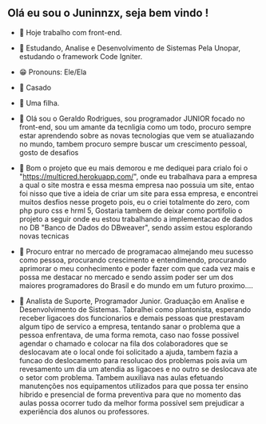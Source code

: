 ## Olá eu sou o Juninnzx, seja bem vindo !

- 🔭 Hoje trabalho com front-end.
- 🌱 Estudando, Analise e Desenvolvimento de Sistemas Pela Unopar, estudando o framework Code Igniter.
- 😁 Pronouns: Ele/Ela
- 💍 Casado
- 👶 Uma filha.

- 📄 Olá sou o Geraldo Rodrigues, sou programador JUNIOR focado no front-end, sou um amante da tecnligia como um todo, procuro sempre estar aprendendo sobre as novas tecnologias que vem se atualiazando no mundo, tambem procuro sempre buscar um crescimento pessoal, gosto de desafios


- 📄 Bom o projeto que eu mais demorou e me dediquei para crialo foi o "https://multicred.herokuapp.com/", onde eu trabalhava para a empresa a qual o site mostra e essa mesma empresa nao possuia um site, entao foi nisso que tive a ideia de criar um site para essa empresa, e encontrei muitos desfios nesse progeto pois, eu o criei totalmente do zero, com php puro css e hrml 5, 
Gostaria tambem de deixar como portifolio o projeto a seguir onde eu estou trabalhando a implementacao de dados no DB "Banco de Dados do DBweaver", sendo assim estou esplorando novas tecnicas 


- 📄 Procuro entrar no mercado de programacao almejando meu sucesso como pessoa, procurando crescimento e entendimendo, procurando aprimorar o meu conhecimento e poder fazer com que cada vez mais e possa me destacar no mercado e sendo assim poder ser um dos maiores programadores do Brasil e do mundo em um futuro proximo....

- 📄 Analista de Suporte, Programador Junior. Graduação em Analise e Desenvolvimento de Sistemas. Tabralhei como plantonista, esperando receber ligacoes dos funcionarios e demais pessoas que prestavam algum tipo de servico a empresa, tentando sanar o problema que a pessoa enfrentava, de uma forma remota, caso nao fosse possivel agendar o chamado e colocar na fila dos colaboradores que se deslocavam ate o local onde foi solicitado a ajuda, tambem fazia a funcao do deslocamento para resolucao dos problemas pois avia um revesamento um dia um atendia as ligacoes e no outro se deslocava ate o setor com problema. Tambem auxiliava nas aulas efetuando manutenções nos equipamentos utilizados para que possa ter ensino hibrido e presencial de forma preventiva para que no momento das aulas possa ocorrer tudo da melhor forma possível sem prejudicar a experiência dos alunos ou professores.

